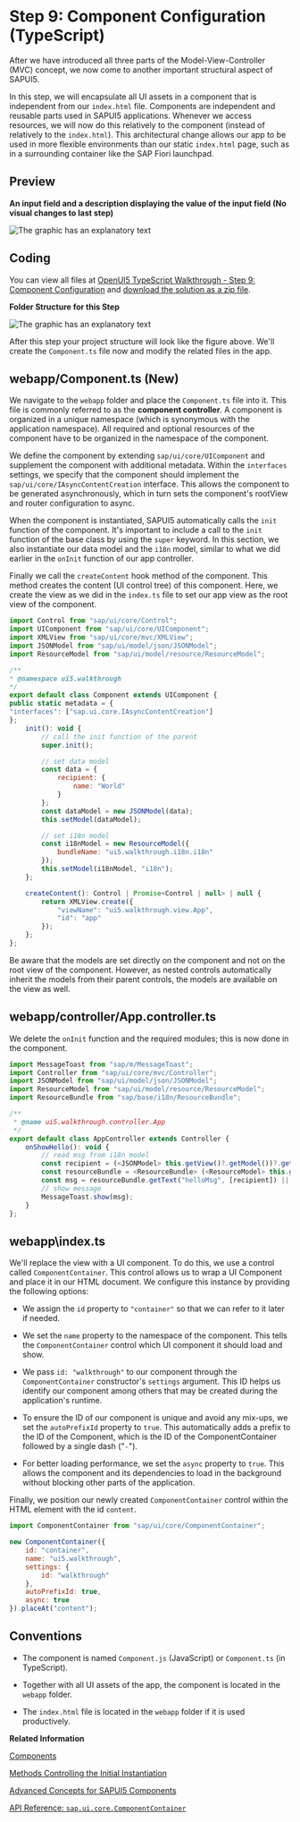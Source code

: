 <!-- loiof9d0e2fcd2134ff7923fcdcba8bded96 -->

# Step 9: Component Configuration \(TypeScript\)

After we have introduced all three parts of the Model-View-Controller \(MVC\) concept, we now come to another important structural aspect of SAPUI5.

In this step, we will encapsulate all UI assets in a component that is independent from our `index.html` file. Components are independent and reusable parts used in SAPUI5 applications. Whenever we access resources, we will now do this relatively to the component \(instead of relatively to the `index.html`\). This architectural change allows our app to be used in more flexible environments than our static `index.html` page, such as in a surrounding container like the SAP Fiori launchpad.



## Preview

  
  
**An input field and a description displaying the value of the input field \(No visual changes to last step\)**

![The graphic has an explanatory text](images/UI5_Walkthrough_Step_09_cac9bcf.png "An input field and a description displaying the value of the input field (No
					visual changes to last step)")



## Coding

You can view all files at [OpenUI5 TypeScript Walkthrough - Step 9: Component Configuration](https://github.com/sap-samples/ui5-typescript-walkthrough/tree/main/steps/09) and [download the solution as a zip file](https://sap-samples.github.io/ui5-typescript-walkthrough/ui5-typescript-walkthrough-step-09.zip).

  
  
**Folder Structure for this Step**

![The graphic has an explanatory text](images/UI5_Walkthrough_TypeScript_Folders_Step_09_aa6ba83.png "Folder Structure for this Step")

After this step your project structure will look like the figure above. We'll create the `Component.ts` file now and modify the related files in the app.



## webapp/Component.ts \(New\)

We navigate to the `webapp` folder and place the `Component.ts` file into it. This file is commonly referred to as the **component controller**. A component is organized in a unique namespace \(which is synonymous with the application namespace\). All required and optional resources of the component have to be organized in the namespace of the component.

We define the component by extending `sap/ui/core/UIComponent` and supplement the component with additional metadata. Within the `interfaces` settings, we specify that the component should implement the `sap/ui/core/IAsyncContentCreation` interface. This allows the component to be generated asynchronously, which in turn sets the component's rootView and router configuration to async.

When the component is instantiated, SAPUI5 automatically calls the `init` function of the component. It's important to include a call to the `init` function of the base class by using the `super` keyword. In this section, we also instantiate our data model and the `i18n` model, similar to what we did earlier in the `onInit` function of our app controller.

Finally we call the `createContent` hook method of the component. This method creates the content \(UI control tree\) of this component. Here, we create the view as we did in the `index.ts` file to set our app view as the root view of the component.

```js
import Control from "sap/ui/core/Control";
import UIComponent from "sap/ui/core/UIComponent";
import XMLView from "sap/ui/core/mvc/XMLView";
import JSONModel from "sap/ui/model/json/JSONModel";
import ResourceModel from "sap/ui/model/resource/ResourceModel";

/**
* @namespace ui5.walkthrough
*/
export default class Component extends UIComponent {
public static metadata = {
"interfaces": ["sap.ui.core.IAsyncContentCreation"]
};
    init(): void {
        // call the init function of the parent
        super.init();

        // set data model
        const data = {
            recipient: {
                name: "World"
            }
        };
        const dataModel = new JSONModel(data);
        this.setModel(dataModel);

        // set i18n model
        const i18nModel = new ResourceModel({
            bundleName: "ui5.walkthrough.i18n.i18n"
        });
        this.setModel(i18nModel, "i18n");
    };

    createContent(): Control | Promise<Control | null> | null {
        return XMLView.create({
            "viewName": "ui5.walkthrough.view.App",
            "id": "app"
        });
    };
};
```

Be aware that the models are set directly on the component and not on the root view of the component. However, as nested controls automatically inherit the models from their parent controls, the models are available on the view as well.



## webapp/controller/App.controller.ts

We delete the `onInit` function and the required modules; this is now done in the component.

```js
import MessageToast from "sap/m/MessageToast";
import Controller from "sap/ui/core/mvc/Controller";
import JSONModel from "sap/ui/model/json/JSONModel";
import ResourceModel from "sap/ui/model/resource/ResourceModel";
import ResourceBundle from "sap/base/i18n/ResourceBundle";

/**
 * @name ui5.walkthrough.controller.App
 */
export default class AppController extends Controller {
    onShowHello(): void {
        // read msg from i18n model
        const recipient = (<JSONModel> this.getView()?.getModel())?.getProperty("/recipient/name");
        const resourceBundle = <ResourceBundle> (<ResourceModel> this.getView()?.getModel("i18n"))?.getResourceBundle();
        const msg = resourceBundle.getText("helloMsg", [recipient]) || "no text defined";
        // show message
        MessageToast.show(msg);
    }
};
```



<a name="loiof9d0e2fcd2134ff7923fcdcba8bded96__section_ok2_4n5_zgb"/>

## webapp\\index.ts

We'll replace the view with a UI component. To do this, we use a control called `ComponentContainer`. This control allows us to wrap a UI Component and place it in our HTML document. We configure this instance by providing the following options:

-   We assign the `id` property to `"container"` so that we can refer to it later if needed.

-   We set the `name` property to the namespace of the component. This tells the `ComponentContainer` control which UI component it should load and show.

-   We pass `id: "walkthrough"` to our component through the `ComponentContainer` constructor's `settings` argument. This ID helps us identify our component among others that may be created during the application's runtime.

-   To ensure the ID of our component is unique and avoid any mix-ups, we set the `autoPrefixId` property to `true`. This automatically adds a prefix to the ID of the Component, which is the ID of the ComponentContainer followed by a single dash \("`-`"\).

-   For better loading performance, we set the `async` property to `true`. This allows the component and its dependencies to load in the background without blocking other parts of the application.


Finally, we position our newly created `ComponentContainer` control within the HTML element with the id `content`.

```js
import ComponentContainer from "sap/ui/core/ComponentContainer";

new ComponentContainer({
    id: "container",
    name: "ui5.walkthrough",
    settings: {
        id: "walkthrough"
    },
    autoPrefixId: true,
    async: true
}).placeAt("content");
```



## Conventions

-   The component is named `Component.js` \(JavaScript\) or `Component.ts` \(in TypeScript\).

-   Together with all UI assets of the app, the component is located in the `webapp` folder.

-   The `index.html` file is located in the `webapp` folder if it is used productively.


**Related Information**  


[Components](../04_Essentials/components-958ead5.md "Components are independent and reusable parts used in SAPUI5 applications.")

[Methods Controlling the Initial Instantiation](../04_Essentials/methods-controlling-the-initial-instantiation-b430345.md "SAPUI5 provides two methods for the initial instantiation of the component.")

[Advanced Concepts for SAPUI5 Components](../04_Essentials/advanced-concepts-for-sapui5-components-ecbc417.md "Advanced concepts for components include routing and navigation and component data as well as the event bus.")

[API Reference: `sap.ui.core.ComponentContainer`](https://ui5.sap.com/#/api/sap.ui.core.ComponentContainer)


